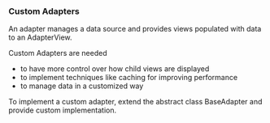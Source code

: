 ### Custom Adapters

An adapter manages a data source and provides views populated with data to an AdapterView. 

Custom Adapters are needed
* to have more control over how child views are displayed
* to implement techniques like caching for improving performance
* to manage data in a customized way

To implement a custom adapter, extend the abstract class BaseAdapter and provide custom implementation.


